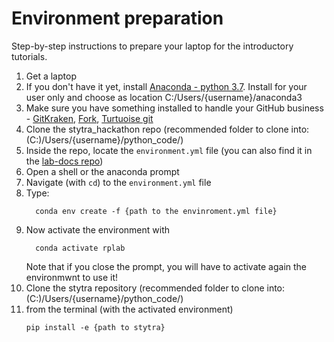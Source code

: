 # Environment preparation
Step-by-step instructions to prepare your laptop for the introductory tutorials.


1. Get a laptop
2. If you don't have it yet, install [Anaconda - python 3.7](https://www.anaconda.com/distribution/). Install for your user only and choose as location C:/Users/{username}/anaconda3
3. Make sure you have something installed to handle your GitHub business - [GitKraken](https://www.gitkraken.com), 
[Fork](https://git-fork.com), [Turtuoise git](https://tortoisegit.org)
4. Clone the stytra_hackathon repo (recommended folder to clone into: (C:)/Users/{username}/python_code/)
5. Inside the repo, locate the `environment.yml` file (you can also find it in the [lab-docs repo](https://raw.githubusercontent.com/portugueslab/lab-docs/master/environment.yml))
6. Open a shell or the anaconda prompt
7. Navigate (with `cd`) to the `environment.yml` file
8. Type:
    ```
      conda env create -f {path to the envinroment.yml file}
    ```
9. Now activate the environment with
    ```
      conda activate rplab
    ```
    Note that if you close the prompt, you will have to activate again the environmwnt to use it!
10. Clone the stytra repository (recommended folder to clone into: (C:)/Users/{username}/python_code/)
11. from the terminal (with the activated environment)
    ```
    pip install -e {path to stytra}
    ```
